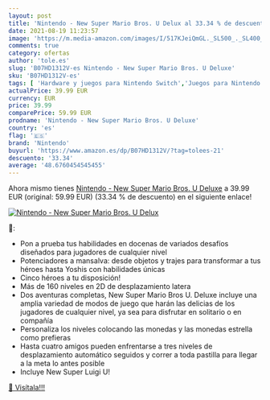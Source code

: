 ```yaml
---
layout: post
title: 'Nintendo - New Super Mario Bros. U Delux al 33.34 % de descuento'
date: 2021-08-19 11:23:57
image: 'https://m.media-amazon.com/images/I/517KJeiQmGL._SL500_._SL400_.jpg'
comments: true
category: ofertas
author: 'tole.es'
slug: 'B07HD1312V-es Nintendo - New Super Mario Bros. U Deluxe'
sku: 'B07HD1312V-es'
tags: [ 'Hardware y juegos para Nintendo Switch','Juegos para Nintendo Switch','Videojuegos','nintendo', ]
actualPrice: 39.99 EUR
currency: EUR
price: 39.99
comparePrice: 59.99 EUR
prodname: 'Nintendo - New Super Mario Bros. U Deluxe'
country: 'es'
flag: '🇪🇸'
brand: 'Nintendo'
buyurl: 'https://www.amazon.es/dp/B07HD1312V/?tag=tolees-21'
descuento: '33.34'
average: '48.6760454545455'
---
```


Ahora mismo tienes [Nintendo - New Super Mario Bros. U Deluxe](https://www.amazon.es/dp/B07HD1312V/?tag=tolees-21) a 39.99 EUR (original: 59.99 EUR) (33.34 %  de descuento) en el siguiente enlace!

[![Nintendo - New Super Mario Bros. U Delux](https://m.media-amazon.com/images/I/517KJeiQmGL._SL500_._SL400_.jpg)](https://www.amazon.es/dp/B07HD1312V/?tag=tolees-21)

🔎:

- Pon a prueba tus habilidades en docenas de variados desafíos diseñados para jugadores de cualquier nivel
- Potenciadores a mansalva: desde objetos y trajes para transformar a tus héroes hasta Yoshis con habilidades únicas
- Cinco héroes a tu disposición!
- Más de 160 niveles en 2D de desplazamiento latera
- Dos aventuras completas, New Super Mario Bros U. Deluxe incluye una amplia variedad de modos de juego que harán las delicias de los jugadores de cualquier nivel, ya sea para disfrutar en solitario o en compañía
- Personaliza los niveles colocando las monedas y las monedas estrella como prefieras
- Hasta cuatro amigos pueden enfrentarse a tres niveles de desplazamiento automático seguidos y correr a toda pastilla para llegar a la meta lo antes posible
- Incluye New Super Luigi U!

[🛒 Visítala!!!](https://www.amazon.es/dp/B07HD1312V/?tag=tolees-21)

